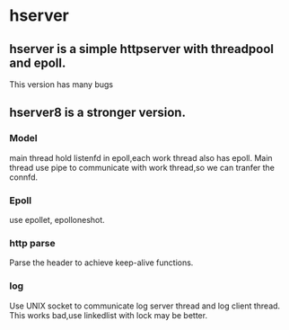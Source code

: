 # hserver

## hserver is a simple httpserver with threadpool and epoll. 
This version has many bugs

## hserver8  is a stronger version. 
### Model
main thread hold listenfd in epoll,each work thread also has epoll. Main thread use pipe to communicate with work thread,so we can
tranfer the connfd.

### Epoll
use epollet, epolloneshot.

### http parse
Parse the header to achieve keep-alive functions.

### log
Use UNIX socket to communicate log server thread and log client thread. This works bad,use linkedlist with lock may be better.

